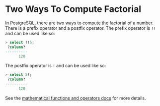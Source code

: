 # Two Ways To Compute Factorial

In PostgreSQL, there are two ways to compute the factorial of a number.
There is a prefix operator and a postfix operator. The prefix operator is
`!!` and can be used like so:

```sql
> select !!5;
 ?column?
----------
      120
```

The postfix operator is `!` and can be used like so:

```sql
> select 5!;
 ?column?
----------
      120
```

See the [mathematical functions and operators
docs](http://www.postgresql.org/docs/8.1/static/functions-math.html)
for more details.
